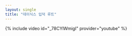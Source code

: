 ```yaml
---
layout: single
title: "데이식스 입덕 루트"
---
```


{% include video id="_78CYlWmigI" provider="youtube" %}
